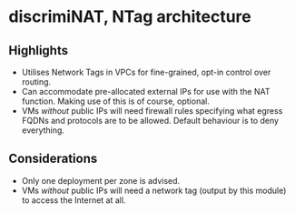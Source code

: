 # discrimiNAT, NTag architecture

## Highlights

* Utilises Network Tags in VPCs for fine-grained, opt-in control over routing.
* Can accommodate pre-allocated external IPs for use with the NAT function. Making use of this is of course, optional.
* VMs _without_ public IPs will need firewall rules specifying what egress FQDNs and protocols are to be allowed. Default behaviour is to deny everything.


## Considerations

* Only one deployment per zone is advised.
* VMs _without_ public IPs will need a network tag (output by this module) to access the Internet at all.

